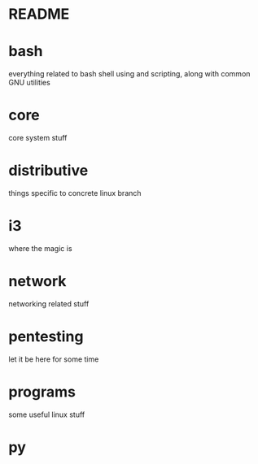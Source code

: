 README
======
# bash
everything related to bash shell using and scripting, along with common GNU utilities

# core
core system stuff

# distributive
things specific to concrete linux branch

# i3
where the magic is

# network
networking related stuff

# pentesting
let it be here for some time

# programs
some useful linux stuff

# py
